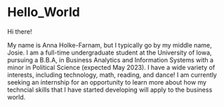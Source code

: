 # Hello_World

Hi there!

My name is Anna Holke-Farnam, but I typically go by my middle name, Josie. I am a full-time undergraduate student at the University of Iowa, pursuing a B.B.A, in Business Analytics and Information Systems with a minor in Political Science (expected May 2023). I have a wide variety of interests, including technology, math, reading, and dance! I am currently seeking an internship for an opportunity to learn more about how my techncial skills that I have started developing will apply to the business world.

